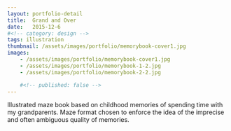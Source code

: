 ```yaml
---
layout: portfolio-detail
title:  Grand and Over
date:   2015-12-6
#<!-- category: design -->
tags: illustration
thumbnail: /assets/images/portfolio/memorybook-cover1.jpg
images:
    - /assets/images/portfolio/memorybook-cover1.jpg
    - /assets/images/portfolio/memorybook-1-2.jpg
    - /assets/images/portfolio/memorybook-2-2.jpg

    #<!-- published: false -->
---
```


Illustrated maze book based on childhood memories of spending time with my grandparents. Maze format chosen to enforce the idea of the imprecise and often ambiguous quality of memories.
